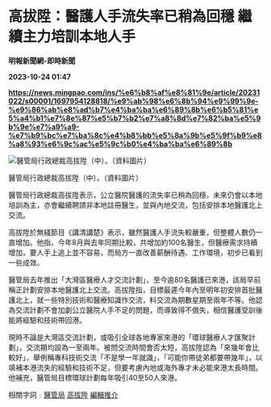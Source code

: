 # 高拔陞：醫護人手流失率已稍為回穩 繼續主力培訓本地人手
**明報新聞網-即時新聞**

**2023-10-24 01:47**

**https://news.mingpao.com/ins/%e6%b8%af%e8%81%9e/article/20231022/s00001/1697954128818/%e9%ab%98%e6%8b%94%e9%99%9e-%e9%86%ab%e8%ad%b7%e4%ba%ba%e6%89%8b%e6%b5%81%e5%a4%b1%e7%8e%87%e5%b7%b2%e7%a8%8d%e7%82%ba%e5%9b%9e%e7%a9%a9-%e7%b9%bc%e7%ba%8c%e4%b8%bb%e5%8a%9b%e5%9f%b9%e8%a8%93%e6%9c%ac%e5%9c%b0%e4%ba%ba%e6%89%8b**

![醫管局行政總裁高拔陞（中）。（資料圖片）](https://fs.mingpao.com/ins/20231022/s00001/5f4cb1ce0d135e3d792d26ee5be59093.jpg)

醫管局行政總裁高拔陞（中）。（資料圖片）

醫管局行政總裁高拔陞表示，公立醫院醫護的流失率已稍為回穩，未來仍會以本地培訓為主，亦會繼續聘請非本地註冊醫生，並與內地交流，包括安排本地醫護北上交流。

高拔陞於無綫節目《講清講楚》表示，雖然醫護人手流失較嚴重，但整體人數仍一直增加。他指，今年8月與去年同期比較，共增加約100名醫生，但醫療需求持續增加，要人手上追上並不容易，而局方一直改善薪酬待遇、工作環境，初步已看到一些成效。

醫管局去年推出「大灣區醫療人才交流計劃」，至今逾80名醫護已來港，該局早前稱正計劃安排本地醫護北上交流。高拔陞指，目標最遲今年內至明年初安排首批醫護北上，就一些特別技術和醫療知識作交流，料交流為期數星期至兩年不等。他認為交流計劃不會加劇公立醫院人手不足的問題，而導致得不償失，相信醫護受訓後能將經驗和技術帶回港。

現時不論是大灣區交流計劃，或吸引全球各地專家來港的「環球醫療人才匯聚計劃」，交流期均設為一至兩年。被問交流時間會否太短，高拔陞認為「來幾年會比較好」，舉例稱專科技術交流「不是學一年就識」，「可能你帶徒弟都要帶幾年」，以填補本港流失的經驗和技術不足，但要考慮內地或海外專才未必能來港太長時間。他補充，醫管局目標環球計劃每年吸引40至50人來港。

相關字詞﹕[醫管局](https://news.mingpao.com/ins/%e6%b8%af%e8%81%9e/article/20231022/s00001/php/search2.php?pnssection=all&inssection=all&searchtype=A&keywords=%E9%86%AB%E7%AE%A1%E5%B1%80) [高拔陞](https://news.mingpao.com/ins/%e6%b8%af%e8%81%9e/article/20231022/s00001/php/search2.php?pnssection=all&inssection=all&searchtype=A&keywords=%E9%AB%98%E6%8B%94%E9%99%9E) [編輯推介](https://news.mingpao.com/ins/%e6%b8%af%e8%81%9e/article/20231022/s00001/php/search2.php?pnssection=all&inssection=all&searchtype=A&keywords=%E7%B7%A8%E8%BC%AF%E6%8E%A8%E4%BB%8B)
